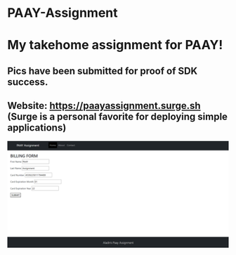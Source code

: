 # PAAY-Assignment
# My takehome assignment for PAAY!
## Pics have been submitted for proof of SDK success.
## Website: https://paayassignment.surge.sh (Surge is a personal favorite for deploying simple applications)

<img src="paayscreen.png" />

